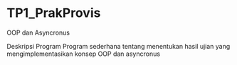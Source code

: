 # TP1_PrakProvis
OOP dan Asyncronus

Deskripsi Program
Program sederhana tentang menentukan hasil ujian yang mengimplementasikan konsep OOP dan asyncronus
